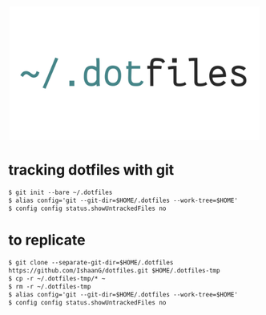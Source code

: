 <div align="center">
  <img alt="Logo" src="https://raw.githubusercontent.com/IshaanG/dotfiles/master/logo.png" width="500">
</div>


# tracking dotfiles with git
    $ git init --bare ~/.dotfiles
    $ alias config='git --git-dir=$HOME/.dotfiles --work-tree=$HOME'
    $ config config status.showUntrackedFiles no

# to replicate
    $ git clone --separate-git-dir=$HOME/.dotfiles https://github.com/IshaanG/dotfiles.git $HOME/.dotfiles-tmp
    $ cp -r ~/.dotfiles-tmp/* ~
    $ rm -r ~/.dotfiles-tmp
    $ alias config='git --git-dir=$HOME/.dotfiles --work-tree=$HOME'
    $ config config status.showUntrackedFiles no
